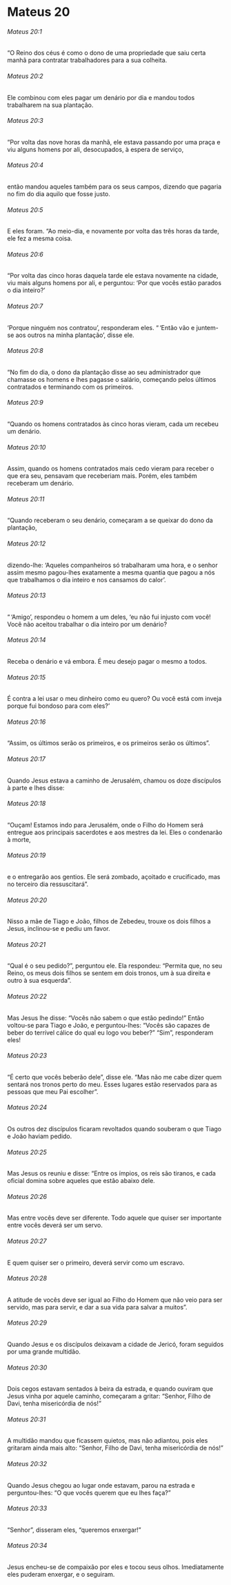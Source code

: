 # Mateus 20

###### Mateus 20:1

“O Reino dos céus é como o dono de uma propriedade que saiu certa manhã para contratar trabalhadores para a sua colheita.

###### Mateus 20:2

Ele combinou com eles pagar um denário por dia e mandou todos trabalharem na sua plantação.

###### Mateus 20:3

“Por volta das nove horas da manhã, ele estava passando por uma praça e viu alguns homens por ali, desocupados, à espera de serviço,

###### Mateus 20:4

então mandou aqueles também para os seus campos, dizendo que pagaria no fim do dia aquilo que fosse justo.

###### Mateus 20:5

E eles foram. “Ao meio-dia, e novamente por volta das três horas da tarde, ele fez a mesma coisa.

###### Mateus 20:6

“Por volta das cinco horas daquela tarde ele estava novamente na cidade, viu mais alguns homens por ali, e perguntou: ‘Por que vocês estão parados o dia inteiro?’

###### Mateus 20:7

‘Porque ninguém nos contratou’, responderam eles. “ ‘Então vão e juntem-se aos outros na minha plantação’, disse ele.

###### Mateus 20:8

“No fim do dia, o dono da plantação disse ao seu administrador que chamasse os homens e lhes pagasse o salário, começando pelos últimos contratados e terminando com os primeiros.

###### Mateus 20:9

“Quando os homens contratados às cinco horas vieram, cada um recebeu um denário.

###### Mateus 20:10

Assim, quando os homens contratados mais cedo vieram para receber o que era seu, pensavam que receberiam mais. Porém, eles também receberam um denário.

###### Mateus 20:11

“Quando receberam o seu denário, começaram a se queixar do dono da plantação,

###### Mateus 20:12

dizendo-lhe: ‘Aqueles companheiros só trabalharam uma hora, e o senhor assim mesmo pagou-lhes exatamente a mesma quantia que pagou a nós que trabalhamos o dia inteiro e nos cansamos do calor’.

###### Mateus 20:13

“ ‘Amigo’, respondeu o homem a um deles, ‘eu não fui injusto com você! Você não aceitou trabalhar o dia inteiro por um denário?

###### Mateus 20:14

Receba o denário e vá embora. É meu desejo pagar o mesmo a todos.

###### Mateus 20:15

É contra a lei usar o meu dinheiro como eu quero? Ou você está com inveja porque fui bondoso para com eles?’

###### Mateus 20:16

“Assim, os últimos serão os primeiros, e os primeiros serão os últimos”.

###### Mateus 20:17

Quando Jesus estava a caminho de Jerusalém, chamou os doze discípulos à parte e lhes disse:

###### Mateus 20:18

“Ouçam! Estamos indo para Jerusalém, onde o Filho do Homem será entregue aos principais sacerdotes e aos mestres da lei. Eles o condenarão à morte,

###### Mateus 20:19

e o entregarão aos gentios. Ele será zombado, açoitado e crucificado, mas no terceiro dia ressuscitará”.

###### Mateus 20:20

Nisso a mãe de Tiago e João, filhos de Zebedeu, trouxe os dois filhos a Jesus, inclinou-se e pediu um favor.

###### Mateus 20:21

“Qual é o seu pedido?”, perguntou ele. Ela respondeu: “Permita que, no seu Reino, os meus dois filhos se sentem em dois tronos, um à sua direita e outro à sua esquerda”.

###### Mateus 20:22

Mas Jesus lhe disse: “Vocês não sabem o que estão pedindo!” Então voltou-se para Tiago e João, e perguntou-lhes: “Vocês são capazes de beber do terrível cálice do qual eu logo vou beber?” “Sim”, responderam eles!

###### Mateus 20:23

“É certo que vocês beberão dele”, disse ele. “Mas não me cabe dizer quem sentará nos tronos perto do meu. Esses lugares estão reservados para as pessoas que meu Pai escolher”.

###### Mateus 20:24

Os outros dez discípulos ficaram revoltados quando souberam o que Tiago e João haviam pedido.

###### Mateus 20:25

Mas Jesus os reuniu e disse: “Entre os ímpios, os reis são tiranos, e cada oficial domina sobre aqueles que estão abaixo dele.

###### Mateus 20:26

Mas entre vocês deve ser diferente. Todo aquele que quiser ser importante entre vocês deverá ser um servo.

###### Mateus 20:27

E quem quiser ser o primeiro, deverá servir como um escravo.

###### Mateus 20:28

A atitude de vocês deve ser igual ao Filho do Homem que não veio para ser servido, mas para servir, e dar a sua vida para salvar a muitos”.

###### Mateus 20:29

Quando Jesus e os discípulos deixavam a cidade de Jericó, foram seguidos por uma grande multidão.

###### Mateus 20:30

Dois cegos estavam sentados à beira da estrada, e quando ouviram que Jesus vinha por aquele caminho, começaram a gritar: “Senhor, Filho de Davi, tenha misericórdia de nós!”

###### Mateus 20:31

A multidão mandou que ficassem quietos, mas não adiantou, pois eles gritaram ainda mais alto: “Senhor, Filho de Davi, tenha misericórdia de nós!”

###### Mateus 20:32

Quando Jesus chegou ao lugar onde estavam, parou na estrada e perguntou-lhes: “O que vocês querem que eu lhes faça?”

###### Mateus 20:33

“Senhor”, disseram eles, “queremos enxergar!”

###### Mateus 20:34

Jesus encheu-se de compaixão por eles e tocou seus olhos. Imediatamente eles puderam enxergar, e o seguiram.

